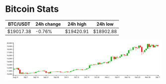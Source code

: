 # Bitcoin Stats

BTC/USDT|24h change|24h high|24h low|
|---|---|---|---|
|$19017.38|-0.76%|$19420.91|$18902.88|

<img src="./chart.svg">
